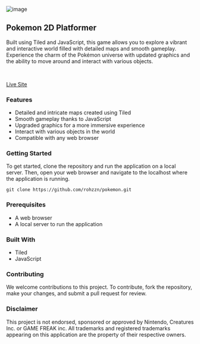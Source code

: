 ![image](https://user-images.githubusercontent.com/47408756/159007940-8c4c44d3-c083-426d-8a18-da38d360ebc9.png)

## Pokemon 2D Platformer

Built using Tiled and JavaScript, this game allows you to explore a vibrant and interactive world filled with detailed maps and smooth gameplay. Experience the charm of the Pokémon universe with updated graphics and the ability to move around and interact with various objects.

<br>

[Live Site](https://rohzzn.github.io/pokemon/)
 
### Features

- Detailed and intricate maps created using Tiled
- Smooth gameplay thanks to JavaScript
- Upgraded graphics for a more immersive experience
- Interact with various objects in the world
- Compatible with any web browser

### Getting Started

To get started, clone the repository and run the application on a local server. Then, open your web browser and navigate to the localhost where the application is running.

```
git clone https://github.com/rohzzn/pokemon.git
```

### Prerequisites

- A web browser
- A local server to run the application

### Built With

- Tiled
- JavaScript

### Contributing

We welcome contributions to this project. To contribute, fork the repository, make your changes, and submit a pull request for review.

### Disclaimer

This project is not endorsed, sponsored or approved by Nintendo, Creatures Inc. or GAME FREAK inc. All trademarks and registered trademarks appearing on this application are the property of their respective owners.
